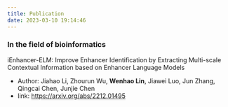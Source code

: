 ```yaml
---
title: Publication
date: 2023-03-10 19:14:46
---
```


### In the field of bioinformatics

iEnhancer-ELM: Improve Enhancer Identification by Extracting Multi-scale Contextual Information based on Enhancer Language Models
+ Author: Jiahao Li, Zhourun Wu, **Wenhao Lin**, Jiawei Luo, Jun Zhang, Qingcai Chen, Junjie Chen
+ link: https://arxiv.org/abs/2212.01495